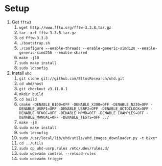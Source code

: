 # Setup
1. Get `fftw3`
    1. `wget http://www.fftw.org/fftw-3.3.8.tar.gz`
    2. `tar -xzf fftw-3.3.8.tar.gz`
    3. `cd fftw-3.3.8`
    4. `./bootstrap.sh`
    5. `./configure --enable-threads --enable-generic-simd128 --enable-generic-simd256 --enable-shared`
    6. `make -j10`
    7. `sudo make install`
    8. `sudo ldconfig`
2. Install `uhd`
    1.	`git clone git://github.com/EttusResearch/uhd.git`
    2.	`cd uhd/host`
    3.	`git checkout v3.11.0.1`
    4.	`mkdir build`
    5.	`cd build`
    6.	`cmake -DENABLE_B100=OFF -DENABLE_X300=OFF -DENABLE_N230=OFF -DENABLE_USRP1=OFF -DENABLE_USRP2=OFF -DENABLE_OCTOCLOCK=OFF -DENABLE_RFNOC=OFF -DENABLE_MPMD=OFF -DENABLE_EXAMPLES=OFF -DENABLE_MANUAL=OFF -DENABLE_TESTS=OFF ../`
    7.	`make -j8`
    8.	`sudo make install`
    9.	`sudo ldconfig`
    10.	`sudo /usr/local/lib/uhd/utils/uhd_images_downloader.py -t b2xx*`
    11. `cd ../utils`
    12. `sudo cp uhd-usrp.rules /etc/udev/rules.d/`
    13. `sudo udevadm control --reload-rules`
    14. `sudo udevadm trigger`